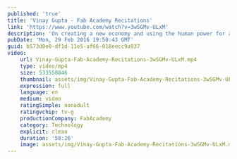 ```yaml
---
published: 'true'
title: 'Vinay Gupta - Fab Academy Recitations'
link: 'https://www.youtube.com/watch?v=3wSGMv-ULxM'
description: 'On creating a new economy and using the human power for a better future.'
pubDate: 'Mon, 29 Feb 2016 19:50:43 GMT'
guid: b573d0e0-df1d-11e5-af66-018eecc9a937
video:
    url: Vinay-Gupta-Fab-Academy-Recitations-3wSGMv-ULxM.mp4
    type: video/mp4
    size: 533558846
    thumbnail: assets/img/Vinay-Gupta-Fab-Academy-Recitations-3wSGMv-ULxM.mp4.jpg
    expression: full
    language: en
    medium: video
    ratingSimple: nonadult
    ratingvchip: tv-g
    productionCompany: FabAcademy
    category: Technology
    explicit: clean
    duration: '58:26'
    image: assets/img/Vinay-Gupta-Fab-Academy-Recitations-3wSGMv-ULxM.mp4.jpg
---
```

